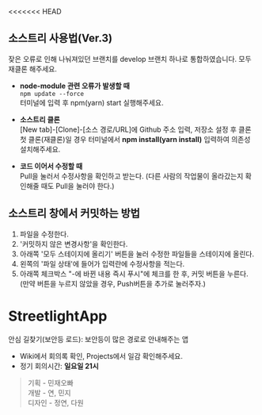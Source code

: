 <<<<<<< HEAD
## 소스트리 사용법(Ver.3)
잦은 오류로 인해 나눠져있던 브랜치를 develop 브랜치 하나로 통합하였습니다. 모두 재클론 해주세요.

* **node-module 관련 오류가 발생할 때**\
`npm update --force`\
터미널에 입력 후 npm(yarn) start 실행해주세요.

* **소스트리 클론**\
[New tab]-[Clone]-[소스 경로/URL]에 Github 주소 입력, 저장소 설정 후 클론\
첫 클론(재클론)일 경우 터미널에서 **npm install(yarn install)** 입력하여 의존성 설치해주세요.

* **코드 이어서 수정할 때**\
Pull을 눌러서 수정사항을 확인하고 받는다. (다른 사람의 작업물이 올라갔는지 확인해줄 때도 Pull을 눌러야 한다.)


## 소스트리 창에서 커밋하는 방법
1. 파일을 수정한다.
2. '커밋하지 않은 변경사항'을 확인한다.
3. 아래쪽 '모두 스테이지에 올리기' 버튼을 눌러 수정한 파일들을 스테이지에 올린다.
4. 왼쪽의 '파일 상태'에 들어가 입력란에 수정사항을 적는다.
5. 아래쪽 체크박스 "-에 바뀐 내용 즉시 푸시"에 체크를 한 후, 커밋 버튼을 누른다.
   (만약 버튼을 누르지 않았을 경우, Push버튼을 추가로 눌러주자.)


# StreetlightApp
안심 길찾기(보안등 로드): 보안등이 많은 경로로 안내해주는 앱

- Wiki에서 회의록 확인, Projects에서 일감 확인해주세요.
- 정기 회의시간: **일요일 21시**

> 기획 - 민재오빠 \
> 개발 - 연, 민지 \
> 디자인 - 정연, 다원

